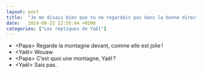 ```yaml
---
layout: post
title:  "Je me disais bien que tu ne regardais pas dans la bonne direction…"
date:   2014-08-22 12:55:44 +0200
categories: ["Les répliques de Yaël"]
---
```


-  \<Papa\> Regarde la montagne devant, comme elle est jolie !
-  \<Yaël\> Wouaw
-  \<Papa\> C’est quoi une montagne, Yaël ?
-  \<Yaël\> Sais pas.
